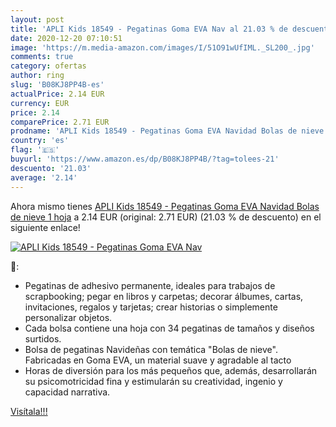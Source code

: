 ```yaml
---
layout: post
title: 'APLI Kids 18549 - Pegatinas Goma EVA Nav al 21.03 % de descuento'
date: 2020-12-20 07:10:51
image: 'https://m.media-amazon.com/images/I/51O91wUfIML._SL200_.jpg'
comments: true
category: ofertas
author: ring
slug: 'B08KJ8PP4B-es'
actualPrice: 2.14 EUR
currency: EUR
price: 2.14
comparePrice: 2.71 EUR
prodname: 'APLI Kids 18549 - Pegatinas Goma EVA Navidad Bolas de nieve 1 hoja'
country: 'es'
flag: '🇪🇸'
buyurl: 'https://www.amazon.es/dp/B08KJ8PP4B/?tag=tolees-21'
descuento: '21.03'
average: '2.14'
---
```


Ahora mismo tienes [APLI Kids 18549 - Pegatinas Goma EVA Navidad Bolas de nieve 1 hoja](https://www.amazon.es/dp/B08KJ8PP4B/?tag=tolees-21) a 2.14 EUR (original: 2.71 EUR) (21.03 %  de descuento) en el siguiente enlace!

[![APLI Kids 18549 - Pegatinas Goma EVA Nav](https://m.media-amazon.com/images/I/51O91wUfIML._SL200_.jpg)](https://www.amazon.es/dp/B08KJ8PP4B/?tag=tolees-21)

🔎:

- Pegatinas de adhesivo permanente, ideales para trabajos de scrapbooking; pegar en libros y carpetas; decorar álbumes, cartas, invitaciones, regalos y tarjetas; crear historias o simplemente personalizar objetos.
- Cada bolsa contiene una hoja con 34 pegatinas de tamaños y diseños surtidos.
- Bolsa de pegatinas Navideñas con temática "Bolas de nieve". Fabricadas en Goma EVA, un material suave y agradable al tacto
- Horas de diversión para los más pequeños que, además, desarrollarán su psicomotricidad fina y estimularán su creatividad, ingenio y capacidad narrativa.

[Visítala!!!](https://www.amazon.es/dp/B08KJ8PP4B/?tag=tolees-21)
